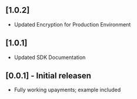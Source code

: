 ## [1.0.2]
* Updated Encryption for Production Environment

## [1.0.1]
* Updated SDK Documentation

## [0.0.1] - Initial releasen
* Fully working upayments; example included

